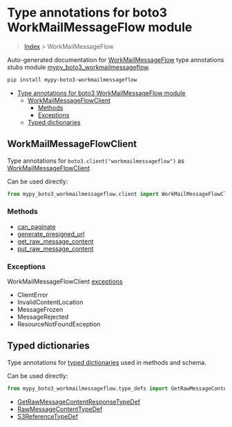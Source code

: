 # Type annotations for boto3 WorkMailMessageFlow module

> [Index](..) > WorkMailMessageFlow

Auto-generated documentation for
[WorkMailMessageFlow](https://boto3.amazonaws.com/v1/documentation/api/1.17.76/reference/services/workmailmessageflow.html#WorkMailMessageFlow)
type annotations stubs module
[mypy_boto3_workmailmessageflow](https://pypi.org/project/mypy-boto3-workmailmessageflow/).

```bash
pip install mypy-boto3-workmailmessageflow
```

- [Type annotations for boto3 WorkMailMessageFlow module](#type-annotations-for-boto3-workmailmessageflow-module)
  - [WorkMailMessageFlowClient](#workmailmessageflowclient)
    - [Methods](#methods)
    - [Exceptions](#exceptions)
  - [Typed dictionaries](#typed-dictionaries)

## WorkMailMessageFlowClient

Type annotations for `boto3.client("workmailmessageflow")` as
[WorkMailMessageFlowClient](./client.md)

Can be used directly:

```python
from mypy_boto3_workmailmessageflow.client import WorkMailMessageFlowClient
```

### Methods

- [can_paginate](./client.md#can_paginate)
- [generate_presigned_url](./client.md#generate_presigned_url)
- [get_raw_message_content](./client.md#get_raw_message_content)
- [put_raw_message_content](./client.md#put_raw_message_content)

### Exceptions

WorkMailMessageFlowClient [exceptions](./client.md#exceptions)

- ClientError
- InvalidContentLocation
- MessageFrozen
- MessageRejected
- ResourceNotFoundException

## Typed dictionaries

Type annotations for [typed dictionaries](./type_defs.md) used in methods and
schema.

Can be used directly:

```python
from mypy_boto3_workmailmessageflow.type_defs import GetRawMessageContentResponseTypeDef, ...
```

- [GetRawMessageContentResponseTypeDef](./type_defs.md#getrawmessagecontentresponsetypedef)
- [RawMessageContentTypeDef](./type_defs.md#rawmessagecontenttypedef)
- [S3ReferenceTypeDef](./type_defs.md#s3referencetypedef)
